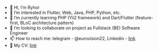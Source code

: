 - 👋 Hi, I’m Ryhor
- 👀 I’m interested in Flutter, Web, Java, PHP, Python, etc.
- 🌱 I’m currently learning PHP (Yii2 framework) and Dart/Flutter (feature-first, BLoC architecture pattern)
- 💞️ I’m looking to collaborate on project as Fullstack (BE) Software Engineer
- 📫 How to reach me: telegram - @eurovision22, Linkedin - [link](https://www.linkedin.com/in/ryhor-aurukievic/)
- 📄 My CV: [link](https://www.linkedin.com/posts/ryhor-aurukievic_my-cv-activity-6929800147677659137-hyqY?utm_source=linkedin_share&utm_medium=member_desktop_web)
